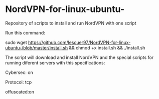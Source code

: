 # NordVPN-for-linux-ubuntu-
Repository of scripts to install and run NordVPN with one script

Run this command: 

sudo wget https://github.com/lescuer97/NordVPN-for-linux-ubuntu-/blob/master/install.sh && chmod +x install.sh && ./install.sh

The script will download and install NordVPN and the special scripts for running diferent servers with this specifications:

Cybersec: on

Protocol: tcp

offuscated:on 
